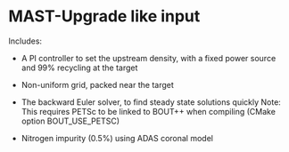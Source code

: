 MAST-Upgrade like input
=======================

Includes:

- A PI controller to set the upstream density, with
  a fixed power source and 99% recycling at the target

- Non-uniform grid, packed near the target

- The backward Euler solver, to find steady state solutions quickly
  Note: This requires PETSc to be linked to BOUT++ when compiling
  (CMake option BOUT_USE_PETSC)

- Nitrogen impurity (0.5%) using ADAS coronal model
